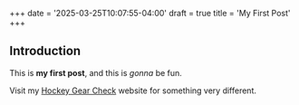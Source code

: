 +++
date = '2025-03-25T10:07:55-04:00'
draft = true
title = 'My First Post'
+++

## Introduction

This is **my first post**, and this is *gonna* be fun.

Visit my [Hockey Gear Check](https://hockeygearcheck.com) website for something very different.